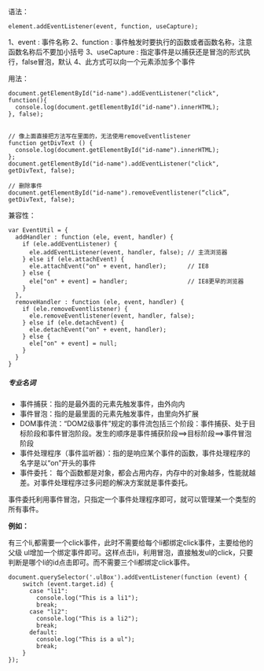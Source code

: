 语法：

```
element.addEventListener(event, function, useCapture);
```

1、event : 事件名称
2、function : 事件触发时要执行的函数或者函数名称，注意函数名称后不要加小括号
3、useCapture : 指定事件是以捕获还是冒泡的形式执行，false冒泡，默认
4、此方式可以向一个元素添加多个事件

用法：

```
document.getElementById("id-name").addEventListener("click", function(){
  console.log(document.getElementById("id-name").innerHTML);
}, false);


// 像上面直接把方法写在里面的，无法使用removeEventlistener
function getDivText () {
  console.log(document.getElementById("id-name").innerHTML);
};
document.getElementById("id-name").addEventListener("click", getDivText, false);

// 删除事件
document.getElementById("id-name").removeEventlistener(“click”, getDivText, false);
```

兼容性：

```
var EventUtil = {
  addHandler : function (ele, event, handler) {
    if (ele.addEventListener) {
      ele.addEventListener(event, handler, false); // 主流浏览器
    } else if (ele.attachEvent) {
      ele.attachEvent("on" + event, handler);      // IE8
    } else {
      ele["on" + event] = handler;                 // IE8更早的浏览器
    }
  },
  removeHandler : function (ele, event, handler) {
    if (ele.removeEventlistener) {
      ele.removeEventlistener(event, handler, false);
    } else if (ele.detachEvent) {
      ele.detachEvent("on" + event, handler);
    } else {
      ele["on" + event] = null;
    }
  }
}
```

##### 专业名词

- 事件捕获：指的是最外面的元素先触发事件，由外向内
- 事件冒泡：指的是最里面的元素先触发事件，由里向外扩展
- DOM事件流：“DOM2级事件”规定的事件流包括三个阶段：事件捕获、处于目标阶段和事件冒泡阶段。发生的顺序是事件捕获阶段==>目标阶段==>事件冒泡阶段
- 事件处理程序（事件监听器）：指的是响应某个事件的函数，事件处理程序的名字是以“on”开头的事件
- 事件委托：
每个函数都是对象，都会占用内存，内存中的对象越多，性能就越差。对事件处理程序过多问题的解决方案就是事件委托。

事件委托利用事件冒泡，只指定一个事件处理程序即可，就可以管理某一个类型的所有事件。

__例如：__

有三个li,都需要一个click事件，此时不需要给每个li都绑定click事件，主要给他的父级 ul增加一个绑定事件即可。这样点击li，利用冒泡，直接触发ul的click，只要判断是哪个li的id点击即可。而不需要三个li都绑定click事件。

```
document.querySelector('.ulBox').addEventListener(function (event) {
    switch (event.target.id) {
      case "li1":
        console.log("This is a li1");
        break;
      case "li2":
        console.log("This is a li2");
        break;
      default:
        console.log("This is a ul");
        break;
    }
});
```


